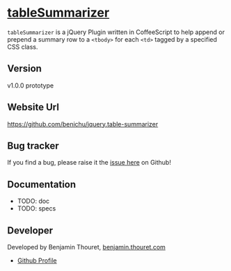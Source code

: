 # [tableSummarizer](https://github.com/benichu/jquery.table-summarizer)

`tableSummarizer` is a jQuery Plugin written in CoffeeScript to help append or
prepend a summary row to a `<tbody>` for each `<td>` tagged by a specified CSS class.

## Version

v1.0.0 prototype

## Website Url

https://github.com/benichu/jquery.table-summarizer

## Bug tracker

If you find a bug, please raise it the [issue here](https://github.com/benichu/jquery.table-summarizer/issues) on Github!

## Documentation

- TODO: doc
- TODO: specs

## Developer

Developed by Benjamin Thouret, [benjamin.thouret.com](http://benjamin.thouret.com)

+ [Github Profile](http://github.com/benichu)
